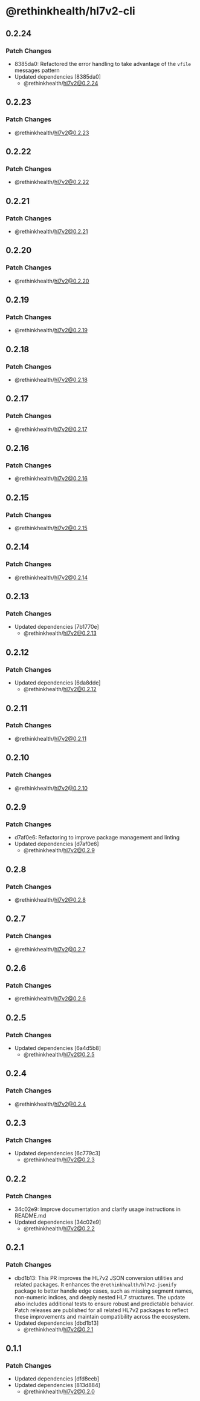 # @rethinkhealth/hl7v2-cli

## 0.2.24

### Patch Changes

- 8385da0: Refactored the error handling to take advantage of the `vfile` messages pattern
- Updated dependencies [8385da0]
  - @rethinkhealth/hl7v2@0.2.24

## 0.2.23

### Patch Changes

- @rethinkhealth/hl7v2@0.2.23

## 0.2.22

### Patch Changes

- @rethinkhealth/hl7v2@0.2.22

## 0.2.21

### Patch Changes

- @rethinkhealth/hl7v2@0.2.21

## 0.2.20

### Patch Changes

- @rethinkhealth/hl7v2@0.2.20

## 0.2.19

### Patch Changes

- @rethinkhealth/hl7v2@0.2.19

## 0.2.18

### Patch Changes

- @rethinkhealth/hl7v2@0.2.18

## 0.2.17

### Patch Changes

- @rethinkhealth/hl7v2@0.2.17

## 0.2.16

### Patch Changes

- @rethinkhealth/hl7v2@0.2.16

## 0.2.15

### Patch Changes

- @rethinkhealth/hl7v2@0.2.15

## 0.2.14

### Patch Changes

- @rethinkhealth/hl7v2@0.2.14

## 0.2.13

### Patch Changes

- Updated dependencies [7b1770e]
  - @rethinkhealth/hl7v2@0.2.13

## 0.2.12

### Patch Changes

- Updated dependencies [6da8dde]
  - @rethinkhealth/hl7v2@0.2.12

## 0.2.11

### Patch Changes

- @rethinkhealth/hl7v2@0.2.11

## 0.2.10

### Patch Changes

- @rethinkhealth/hl7v2@0.2.10

## 0.2.9

### Patch Changes

- d7af0e6: Refactoring to improve package management and linting
- Updated dependencies [d7af0e6]
  - @rethinkhealth/hl7v2@0.2.9

## 0.2.8

### Patch Changes

- @rethinkhealth/hl7v2@0.2.8

## 0.2.7

### Patch Changes

- @rethinkhealth/hl7v2@0.2.7

## 0.2.6

### Patch Changes

- @rethinkhealth/hl7v2@0.2.6

## 0.2.5

### Patch Changes

- Updated dependencies [6a4d5b8]
  - @rethinkhealth/hl7v2@0.2.5

## 0.2.4

### Patch Changes

- @rethinkhealth/hl7v2@0.2.4

## 0.2.3

### Patch Changes

- Updated dependencies [6c779c3]
  - @rethinkhealth/hl7v2@0.2.3

## 0.2.2

### Patch Changes

- 34c02e9: Improve documentation and clarify usage instructions in README.md
- Updated dependencies [34c02e9]
  - @rethinkhealth/hl7v2@0.2.2

## 0.2.1

### Patch Changes

- dbd1b13: This PR improves the HL7v2 JSON conversion utilities and related packages. It enhances the `@rethinkhealth/hl7v2-jsonify` package to better handle edge cases, such as missing segment names, non-numeric indices, and deeply nested HL7 structures. The update also includes additional tests to ensure robust and predictable behavior. Patch releases are published for all related HL7v2 packages to reflect these improvements and maintain compatibility across the ecosystem.
- Updated dependencies [dbd1b13]
  - @rethinkhealth/hl7v2@0.2.1

## 0.1.1

### Patch Changes

- Updated dependencies [dfd8eeb]
- Updated dependencies [813d884]
  - @rethinkhealth/hl7v2@0.2.0
